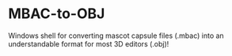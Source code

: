 # MBAC-to-OBJ
Windows shell for converting mascot capsule files (.mbac) into an understandable format for most 3D editors (.obj)!

